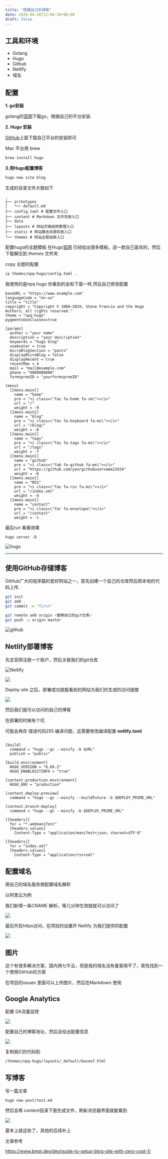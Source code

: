 ```yaml
---
title: "搭建自己的博客"
date: 2020-04-26T12:04:30+08:00
draft: false
---
```




## 工具和环境 

- Golang
- Hugo
- Github
- Netlify
- 域名






## 配置
**1. go安装**

golang的[官网](https://golang.org/dl/)下载go，根据自己的平台安装.

**2. Hugo 安装**

[GitHub](https://github.com/gohugoio/hugo/releases)上面下载自己平台的安装即可

Mac 平台用 brew

``` bash
brew install hugo
```

**3.用Hugo配置博客**

```bash
hugo new site blog
```
生成的目录文件大致如下
```fallback
.
├── archetypes
│   └── default.md
├── config.toml # 配置文件入口
├── content # Markdown 文件存放入口
├── data
├── layouts # 网站页面结构管理入口
├── static # 网站静态资源存放入口
└── themes # 网站主题皮肤入口
```
配置hugo的主题模板
在Hugo[官网](https://themes.gohugo.io/) 已经给出很多模板，选一款自己喜欢的，然后下载解压到 *themes* 文件夹

copy 主题的配置

```bash
cp themes/npq-hugo/config.toml .
```

我使用的是npq hugo 你看到的会和下面一样,然后自己修改配置

```
baseURL = "https://www.example.com"
languageCode = "en-us"
title = "title"
copyright = "Copyright © 2008–2019, Steve Francia and the Hugo Authors; all rights reserved."
theme = "npq-hugo"
pygmentsUseClasses=true

[params]
  author = "your name"
  description = "your description"
  keywords = "hugo blog"
  useAvatar = true
  microBlogSection = "posts"
  displayMicroBlog = false
  displayRecent = true
  recentMax = 4
  mail = "mail@example.com"
  phone = "8888888888"
  formspreeID = "yourformspreeID"

[menu]
  [[menu.main]]
    name = "home"
    pre = "<i class=\"fas fa-home fa-sm\"></i>"
    url = "/"
    weight = -9 
  [[menu.main]]
    name = "blog"
    pre = "<i class=\"fas fa-keyboard fa-ms\"></i>"
    url = "/blog/"
    weight = -8
  [[menu.main]]
    name = "tags"
    pre = "<i class=\"fas fa-tags fa-ms\"></i>"
    url = "/tags"
    weight = -7 
  [[menu.main]]
    name = "github"
    pre = "<i class=\"fab fa-github fa-ms\"></i>"
    url = "https://github.com/yourgithubusername23434"
    weight = -6 
  [[menu.main]]
    name = "RSS"
    pre = "<i class=\"fas fa-rss fa-ms\"></i>"
    url = "/index.xml"
    weight = -4 
  [[menu.main]]
    name = "contact"
    pre = "<i class=\"far fa-envelope\"></i>"
    url = "/contact"
    weight = -1 

```

最后run 看看效果

```
hugo server -D
```

![hugo](https://raw.githubusercontent.com/saadnpq/npq-hugo/master/images/screenshot.png)





------

## 使用GitHub存储博客



GitHub广大的程序猿的爱好网站之一，首先创建一个自己的仓库然后把本地的代码上传.

```bash
git init
git add .
git commit -m "first"

git remote add origin <替换自己的git仓库>
git push -u origin master

```

![github](https://user-images.githubusercontent.com/39219403/80298943-6882da80-87c3-11ea-97f7-8691a20dc80e.png)

## Netlify部署博客

先去官网注册一个账户，然后关联我们的git仓库

![Netlify](https://user-images.githubusercontent.com/39219403/80299080-38880700-87c4-11ea-9fa3-04664b5733bd.png)

![](https://user-images.githubusercontent.com/39219403/80299146-ae8c6e00-87c4-11ea-8277-01036b31e3d2.png)

Deploy site 之后，部署成功就能看到的网站为我们的生成的访问链接

![](https://user-images.githubusercontent.com/39219403/80299192-02975280-87c5-11ea-9067-3aa6a6571fa3.png)

然后我们就可以访问的自己的博客

在部署的时候有个坑

可能会再存 错误代码255 编译问题，这需要修改编译配置 **netlify.toml**

```
  
[build]
  command = "hugo --gc --minify -b $URL"
  publish = "public"

[build.environment]
  HUGO_VERSION = "0.69.2"
  HUGO_ENABLEGITINFO = "true"

[context.production.environment]
  HUGO_ENV = "production"

[context.deploy-preview]
  command = "hugo --gc --minify --buildFuture -b $DEPLOY_PRIME_URL"

[context.branch-deploy]
  command = "hugo --gc --minify -b $DEPLOY_PRIME_URL"

[[headers]]
  for = "*.webmanifest"
  [headers.values]
    Content-Type = "application/manifest+json; charset=UTF-8"

[[headers]]
  for = "index.xml"
  [headers.values]
    Content-Type = "application/rss+xml"
```



## 配置域名

用自己的域名服务商配置域名解析

以阿里云为例

我们新增一条CNAME 解析，等几分钟生效就就可以访问了

![](https://user-images.githubusercontent.com/39219403/80299311-feb80000-87c5-11ea-9ff2-1c0f283f1c0d.png)



最后开启https访问，在项目的设置开 Netlify 为我们提供的配置

![](https://user-images.githubusercontent.com/39219403/80299376-738b3a00-87c6-11ea-9a3a-23fea01adf99.png)

## 图片

这个有很多解决方案，国内用七牛云，但是我的域名没有备案用不了，索性找到一个使用GitHub的方案

在项目的issues 里面可以上传图片，然后在Markdown 使用



## Google Analytics

配置 GA流量监控

![](https://user-images.githubusercontent.com/39219403/80299735-4ee49180-87c9-11ea-8362-ebea32b148a3.png)

配置自己的博客地址，然后会给出配置信息

![](https://user-images.githubusercontent.com/39219403/80299771-9c60fe80-87c9-11ea-89fb-519c783f8658.png)



复制我们的代码到

```
/themes/npq-hugo/layouts/_default/baseof.html
```



## 写博客

写一篇文章

```
hugo new post/test.md
```

然后会再 content目录下面生成文件，刷新浏览器界面就能看到

![](https://user-images.githubusercontent.com/39219403/80299649-a1717e00-87c8-11ea-87d4-dd7eddbda7c2.png)

基本上就这些了，其他的后续补上



文章参考

https://www.bmpi.dev/dev/guide-to-setup-blog-site-with-zero-cost-1/